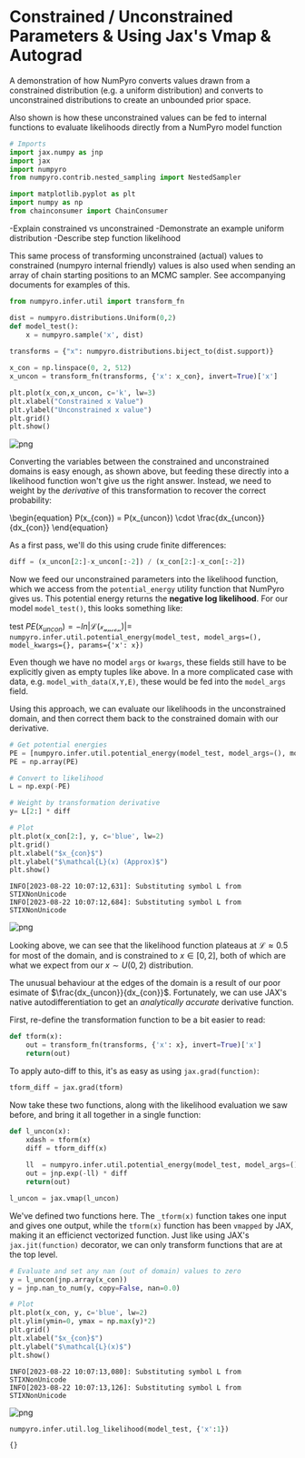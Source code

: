 # Constrained / Unconstrained Parameters & Using Jax's Vmap & Autograd
A demonstration of how NumPyro converts values drawn from a constrained distribution (e.g. a uniform distribution) and converts to unconstrained distributions to create an unbounded prior space.

Also shown is how these unconstrained values can be fed to internal functions to evaluate likelihoods directly from a NumPyro model function


```python
# Imports 
import jax.numpy as jnp
import jax
import numpyro
from numpyro.contrib.nested_sampling import NestedSampler

import matplotlib.pyplot as plt
import numpy as np
from chainconsumer import ChainConsumer
```

-Explain constrained vs unconstrained
-Demonstrate an example uniform distribution
-Describe step function likelihood

This same process of transforming unconstrained (actual) values to constrained (numpyro internal friendly) values is also used when sending an array of chain starting positions to an MCMC sampler. See accompanying documents for examples of this.


```python
from numpyro.infer.util import transform_fn

dist = numpyro.distributions.Uniform(0,2)
def model_test():
    x = numpyro.sample('x', dist)
    
transforms = {"x": numpyro.distributions.biject_to(dist.support)}

x_con = np.linspace(0, 2, 512)
x_uncon = transform_fn(transforms, {'x': x_con}, invert=True)['x']
```


```python
plt.plot(x_con,x_uncon, c='k', lw=3)
plt.xlabel("Constrained x Value")
plt.ylabel("Unconstrained x value")
plt.grid()
plt.show()
```


    
![png](output_4_0.png)
    


Converting the variables between the constrained and unconstrained domains is easy enough, as shown above, but feeding these directly into a likelihood function won't give us the right answer. Instead, we need to weight by the *derivative* of this transformation to recover the correct probability:

\begin{equation}
    P(x_{con}) = P(x_{uncon}) \cdot \frac{dx_{uncon}}{dx_{con}}
\end{equation}

As a first pass, we'll do this using crude finite differences:


```python
diff = (x_uncon[2:]-x_uncon[:-2]) / (x_con[2:]-x_con[:-2])
```

Now we feed our unconstrained parameters into the likelihood function, which we access from the `potential_energy` utility function that NumPyro gives us. This potential energy returns the **negative log likelihood**. For our model `model_test()`, this looks something like:

test $PE(x_{uncon}) = -ln|\mathcal{L(x_{uncon})}|=$ `numpyro.infer.util.potential_energy(model_test, model_args=(), model_kwargs={}, params={'x': x})`

Even though we have no model `args` or `kwargs`, these fields still have to be explicitly given as empty tuples like above. In a more complicated case with data, e.g. `model_with_data(X,Y,E)`, these would be fed into the `model_args` field.

Using this approach, we can evaluate our likelihoods in the unconstrained domain, and then correct them back to the constrained domain with our derivative.


```python
# Get potential energies
PE = [numpyro.infer.util.potential_energy(model_test, model_args=(), model_kwargs={}, params={'x': x}) for x in x_uncon]
PE = np.array(PE)

# Convert to likelihood
L = np.exp(-PE)

# Weight by transformation derivative
y= L[2:] * diff

# Plot
plt.plot(x_con[2:], y, c='blue', lw=2)
plt.grid()
plt.xlabel("$x_{con}$")
plt.ylabel("$\mathcal{L}(x) (Approx)$")
plt.show()
```

    INFO[2023-08-22 10:07:12,631]: Substituting symbol L from STIXNonUnicode
    INFO[2023-08-22 10:07:12,684]: Substituting symbol L from STIXNonUnicode



    
![png](output_8_1.png)
    


Looking above, we can see that the likelihood function plateaus at $\mathcal{L}\approx 0.5$ for most of the domain, and is constrained to $x \in [0,2]$, both of which are what we expect from our $x \sim U(0,2)$ distribution. 

The unusual behaviour at the edges of the domain is a result of our poor esimate of $\frac{dx_{uncon}}{dx_{con}}$. Fortunately, we can use JAX's native autodifferentiation to get an *analytically accurate* derivative function.

First, re-define the transformation function to be a bit easier to read:


```python
def tform(x):
    out = transform_fn(transforms, {'x': x}, invert=True)['x']
    return(out)
```

To apply auto-diff to this, it's as easy as using `jax.grad(function)`:


```python
tform_diff = jax.grad(tform)
```

Now take these two functions, along with the likelihood evaluation we saw before, and bring it all together in a single function:


```python
def l_uncon(x):
    xdash = tform(x)
    diff = tform_diff(x)
    
    ll  = numpyro.infer.util.potential_energy(model_test, model_args=(), model_kwargs={}, params={'x': xdash} )
    out = jnp.exp(-ll) * diff
    return(out)

l_uncon = jax.vmap(l_uncon)
```

We've defined two functions here. The `_tform(x)` function takes one input and gives one output, while the `tform(x)` function has been `vmapped` by JAX, making it an efficienct vectorized function. Just like using JAX's `jax.jit(function)` decorator, we can only transform functions that are at the top level.


```python
# Evaluate and set any nan (out of domain) values to zero
y = l_uncon(jnp.array(x_con))
y = jnp.nan_to_num(y, copy=False, nan=0.0)

# Plot
plt.plot(x_con, y, c='blue', lw=2)
plt.ylim(ymin=0, ymax = np.max(y)*2)
plt.grid()
plt.xlabel("$x_{con}$")
plt.ylabel("$\mathcal{L}(x)$")
plt.show()
```

    INFO[2023-08-22 10:07:13,080]: Substituting symbol L from STIXNonUnicode
    INFO[2023-08-22 10:07:13,126]: Substituting symbol L from STIXNonUnicode



    
![png](output_17_1.png)
    



```python
numpyro.infer.util.log_likelihood(model_test, {'x':1})
```




    {}



